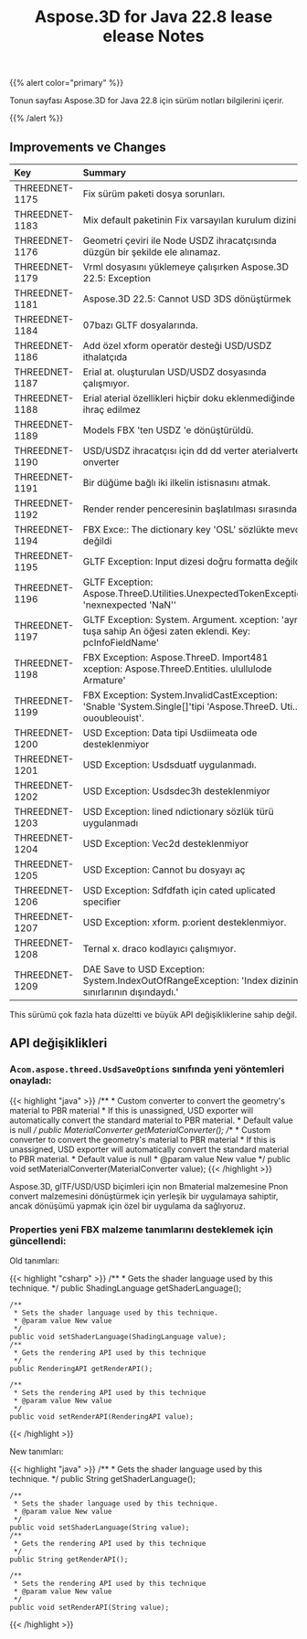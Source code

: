 ﻿---
title: Aspose.3D for Java 22.8 lease elease Notes
type: docs
weight: 5
url: /tr/java/aspose-3d-for-java-22-8-release-notes/
description: To Aspose.3D for Java 22.8 notlarını serbest bıraktı.
---
{{% alert color="primary" %}}

Tonun sayfası Aspose.3D for Java 22.8 için sürüm notları bilgilerini içerir.

{{% /alert %}}
## **Improvements ve Changes**

|**Key**|**Summary**|**Category**|
|:- |:- |:- |
|THREEDNET-1175 |Fix sürüm paketi dosya sorunları.|Tsor|
|THREEDNET-1183 |Mix default paketinin Fix varsayılan kurulum dizini|Tsor|
|THREEDNET-1176 |Geometri çeviri ile Node USDZ ihracatçısında düzgün bir şekilde ele alınamaz.|Bug sabitleme|
|THREEDNET-1179 |Vrml dosyasını yüklemeye çalışırken Aspose.3D 22.5: Exception|Bug sabitleme|
|THREEDNET-1181 |Aspose.3D 22.5: Cannot USD 3DS dönüştürmek|Bug sabitleme|
|THREEDNET-1184 |07bazı GLTF dosyalarında.|Bug sabitleme|
|THREEDNET-1186 |Add özel xform operatör desteği USD/USDZ ithalatçıda|Vement mprovement|
|THREEDNET-1187 |Erial at. oluşturulan USD/USDZ dosyasında çalışmıyor.|Bug sabitleme|
|THREEDNET-1188 |Erial aterial özellikleri hiçbir doku eklenmediğinde ihraç edilmez|Bug sabitleme|
|THREEDNET-1189 |Models FBX 'ten USDZ 'e dönüştürüldü.|Bug sabitleme|
|THREEDNET-1190 |USD/USDZ ihracatçısı için dd dd verter aterialverter onverter|Vement mprovement|
|THREEDNET-1191 |Bir düğüme bağlı iki ilkelin istisnasını atmak.|Bug sabitleme|
|THREEDNET-1192 |Render render penceresinin başlatılması sırasında|Bug sabitleme|
|THREEDNET-1194 |FBX Exce:: The dictionary key 'OSL' sözlükte mevcut değildi|Bug sabitleme|
|THREEDNET-1195 |GLTF Exception: Input dizesi doğru formatta değildi.|Bug sabitleme|
|THREEDNET-1196 |GLTF Exception: Aspose.ThreeD.Utilities.UnexpectedTokenException: 'nexnexpected 'NaN''|Bug sabitleme|
|THREEDNET-1197 |GLTF Exception: System. Argument. xception: 'aynı tuşa sahip An öğesi zaten eklendi. Key: pcInfoFieldName'|Bug sabitleme|
|THREEDNET-1198 |FBX Exception: Aspose.ThreeD. Import481 xception: Aspose.ThreeD.Entities. ulullulode Armature'|Bug sabitleme|
|THREEDNET-1199 |FBX Exception: System.InvalidCastException: 'Snable 'System.Single[]'tipi 'Aspose.ThreeD. Uti.. ououbleouist'.|Bug sabitleme|
|THREEDNET-1200 |USD Exception: Data tipi Usdiimeata ode desteklenmiyor|Bug sabitleme|
|THREEDNET-1201 |USD Exception: Usdsduatf uygulanmadı.|Bug sabitleme|
|THREEDNET-1202 |USD Exception: Usdsdec3h desteklenmiyor|Bug sabitleme|
|THREEDNET-1203 |USD Exception: lined ndictionary sözlük türü uygulanmadı|Bug sabitleme|
|THREEDNET-1204 |USD Exception: Vec2d desteklenmiyor|Bug sabitleme|
|THREEDNET-1205 |USD Exception: Cannot bu dosyayı aç|Bug sabitleme|
|THREEDNET-1206 |USD Exception: Sdfdfath için cated uplicated specifier|Bug sabitleme|
|THREEDNET-1207 |USD Exception: xform. p:orient desteklenmiyor.|Bug sabitleme|
|THREEDNET-1208 |Ternal x. draco kodlayıcı çalışmıyor.|Bug sabitleme|
|THREEDNET-1209 |DAE Save to USD Exception: System.IndexOutOfRangeException: 'Index dizinin sınırlarının dışındaydı.'|Bug sabitleme|


This sürümü çok fazla hata düzeltti ve büyük API değişikliklerine sahip değil.

## API değişiklikleri ##


### A`com.aspose.threed.UsdSaveOptions` sınıfında yeni yöntemleri onayladı:

{{< highlight "java" >}}
    /**
     * Custom converter to convert the geometry's material to PBR material
     * If this is unassigned, USD exporter will automatically convert the standard material to PBR material.
     * Default value is null
     */
    public MaterialConverter getMaterialConverter();
    /**
     * Custom converter to convert the geometry's material to PBR material
     * If this is unassigned, USD exporter will automatically convert the standard material to PBR material.
     * Default value is null
     * @param value New value
     */
    public void setMaterialConverter(MaterialConverter value);
{{< /highlight >}}



Aspose.3D, glTF/USD/USD biçimleri için non Bmaterial malzemesine Pnon convert malzemesini dönüştürmek için yerleşik bir uygulamaya sahiptir, ancak dönüşümü yapmak için özel bir uygulama da sağlıyoruz.



### Properties yeni FBX malzeme tanımlarını desteklemek için güncellendi:

Old tanımları:

{{< highlight "csharp" >}}
    /**
     * Gets the shader language used by this technique.
     */
    public ShadingLanguage getShaderLanguage();
    
    /**
     * Sets the shader language used by this technique.
     * @param value New value
     */
    public void setShaderLanguage(ShadingLanguage value);
    /**
     * Gets the rendering API used by this technique
     */
    public RenderingAPI getRenderAPI();
    
    /**
     * Sets the rendering API used by this technique
     * @param value New value
     */
    public void setRenderAPI(RenderingAPI value);
{{< /highlight >}}

New tanımları:

{{< highlight "java" >}}
    /**
     * Gets the shader language used by this technique.
     */
    public String getShaderLanguage();
    
    /**
     * Sets the shader language used by this technique.
     * @param value New value
     */
    public void setShaderLanguage(String value);
    /**
     * Gets the rendering API used by this technique
     */
    public String getRenderAPI();
    
    /**
     * Sets the rendering API used by this technique
     * @param value New value
     */
    public void setRenderAPI(String value);
{{< /highlight >}}
		
		




